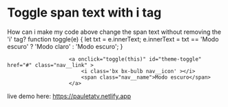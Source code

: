 
# Toggle span text with i tag

How can i make my code above change the span text without removing the 'i' tag?
function toggle(e) {
 let txt = e.innerText;
 e.innerText = txt == 'Modo escuro' ? 'Modo claro' : 'Modo escuro';
}

                        <a onclick="toggle(this)" id="theme-toggle" href="#" class="nav__link" >
                            <i class='bx bx-bulb nav__icon' ></i>
                            <span class="nav__name">Modo escuro</span>
                        </a>

live demo here: https://pauletatv.netlify.app

        